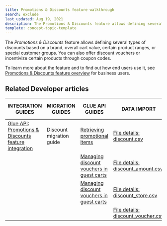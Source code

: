 ```yaml
---
title: Promotions & Discounts feature walkthrough
search: exclude
last_updated: Aug 19, 2021
description: The Promotions & Discounts feature allows defining several types of discounts based on a brand, overall cart value, certain product ranges, or special customer groups
template: concept-topic-template
---
```


The _Promotions & Discounts_ feature allows defining several types of discounts based on a brand, overall cart value, certain product ranges, or special customer groups. You can also offer discount vouchers or incentivize certain products through coupon codes.


To learn more about the feature and to find out how end users use it, see [Promotions & Discounts feature overview](/docs/scos/user/features/{{page.version}}/promotions-discounts-feature-overview.html) for business users.


## Related Developer articles

| INTEGRATION GUIDES  | MIGRATION GUIDES | GLUE API GUIDES | DATA IMPORT | TUTORIALS AND HOWTOS |
|---|---|---|---|---|
| [Glue API: Promotions & Discounts feature integration](/docs/scos/dev/feature-integration-guides/{{page.version}}/glue-api/glue-api-promotions-and-discounts-feature-integration.html) | Discount migration guide | [Retrieving promotional items](/docs/scos/dev/glue-api-guides/{{page.version}}/retrieving-promotional-items.html) | [File details: discount.csv](/docs/scos/dev/data-import/{{page.version}}/data-import-categories/merchandising-setup/discounts/file-details-discount.csv.html) | [HowTo - Create discounts based on shipment](/docs/scos/dev/tutorials-and-howtos/howtos/feature-howtos/howto-create-discounts-based-on-shipment.html) |
|  |  | [Managing discount vouchers in guest carts](/docs/scos/dev/glue-api-guides/{{page.version}}/managing-carts/guest-carts/managing-discount-vouchers-in-guest-carts.html) | [File details: discount_amount.csv](/docs/scos/dev/data-import/{{page.version}}/data-import-categories/merchandising-setup/discounts/file-details-discount-amount.csv.html) |  |
|  |  | [Managing discount vouchers in guest carts](/docs/scos/dev/glue-api-guides/{{page.version}}/managing-carts/guest-carts/managing-discount-vouchers-in-guest-carts.html) | [File details: discount_store.csv](/docs/scos/dev/data-import/{{page.version}}/data-import-categories/merchandising-setup/discounts/file-details-discount-store.csv.html) |  |
|  |  |  | [File details: discount_voucher.csv](/docs/scos/dev/data-import/{{page.version}}/data-import-categories/merchandising-setup/discounts/file-details-discount-voucher.csv.html) |  |
